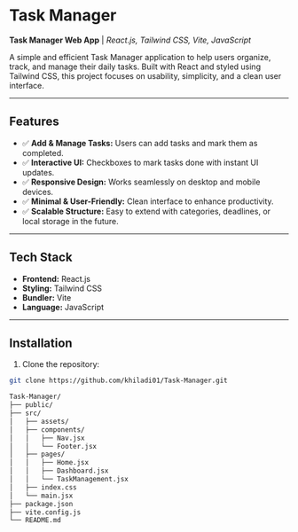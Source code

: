 # Task Manager

**Task Manager Web App** | *React.js, Tailwind CSS, Vite, JavaScript*  

A simple and efficient Task Manager application to help users organize, track, and manage their daily tasks. Built with React and styled using Tailwind CSS, this project focuses on usability, simplicity, and a clean user interface.

---

## Features

- ✅ **Add & Manage Tasks:** Users can add tasks and mark them as completed.  
- ✅ **Interactive UI:** Checkboxes to mark tasks done with instant UI updates.  
- ✅ **Responsive Design:** Works seamlessly on desktop and mobile devices.  
- ✅ **Minimal & User-Friendly:** Clean interface to enhance productivity.  
- ✅ **Scalable Structure:** Easy to extend with categories, deadlines, or local storage in the future.

---

## Tech Stack

- **Frontend:** React.js  
- **Styling:** Tailwind CSS  
- **Bundler:** Vite  
- **Language:** JavaScript  

---

## Installation

1. Clone the repository:

```bash
git clone https://github.com/khiladi01/Task-Manager.git

Task-Manager/
├── public/
├── src/
│   ├── assets/
│   ├── components/
│   │   ├── Nav.jsx
│   │   └── Footer.jsx
│   ├── pages/
│   │   ├── Home.jsx
│   │   ├── Dashboard.jsx
│   │   └── TaskManagement.jsx
│   ├── index.css
│   └── main.jsx
├── package.json
├── vite.config.js
└── README.md

